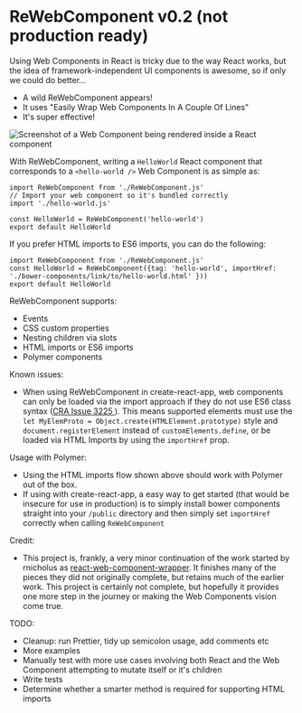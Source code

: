 # ReWebComponent v0.2 (not production ready)

Using Web Components in React is tricky due to the way React works, but the idea of framework-independent UI components is awesome, so if only we could do better...

* A wild ReWebComponent appears!
* It uses "Easily Wrap Web Components In A Couple Of Lines"
* It's super effective!

![Screenshot of a Web Component being rendered inside a React component](https://i.imgur.com/mgEi6B4.png)

With ReWebComponent, writing a `HelloWorld` React component that corresponds to a `<hello-world />` Web Component is as simple as:

```
import ReWebComponent from './ReWebComponent.js'
// Import your web component so it's bundled correctly
import './hello-world.js'

const HelloWorld = ReWebComponent('hello-world')
export default HelloWorld
```

If you prefer HTML imports to ES6 imports, you can do the following:

```
import ReWebComponent from './ReWebComponent.js'
const HelloWorld = ReWebComponent({tag: 'hello-world', importHref: './bower-components/link/to/hello-world.html' }))
export default HelloWorld
```

ReWebComponent supports:
* Events
* CSS custom properties
* Nesting children via slots
* HTML imports or ES6 imports
* Polymer components

Known issues:
* When using ReWebComponent in create-react-app, web components can only be loaded via the import approach if they do not use ES6 class syntax ([CRA Issue 3225 ](https://github.com/facebookincubator/create-react-app/issues/3225)). This means supported elements must use the `let MyElemProto = Object.create(HTMLElement.prototype)` style and `document.registerElement` instead of `customElements.define`, or be loaded via HTML Imports by using the `importHref` prop.

Usage with Polymer:
* Using the HTML imports flow shown above should work with Polymer out of the box.
* If using with create-react-app, a easy way to get started (that would be insecure for use in production) is to simply install bower components straight into your `/public` directory and then simply set `importHref` correctly when calling `ReWebComponent`

Credit:
* This project is, frankly, a very minor continuation of the work started by rnicholus as [react-web-component-wrapper](https://github.com/rnicholus/react-web-component-wrapper). It finishes many of the pieces they did not originally complete, but retains much of the earlier work. This project is certainly not complete, but hopefully it provides one more step in the journey or making the Web Components vision come true.

TODO:
* Cleanup: run Prettier, tidy up semicolon usage, add comments etc
* More examples
* Manually test with more use cases involving both React and the Web Component attempting to mutate itself or it's children
* Write tests
* Determine whether a smarter method is required for supporting HTML imports

